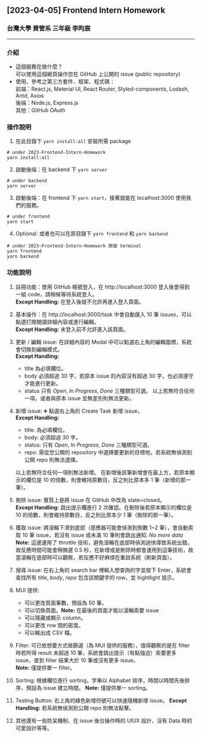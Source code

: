 ## [2023-04-05] Frontend Intern Homework

### 台灣大學 資管系 三年級 李昀宸

---

### 介紹

- 這個服務在做什麼？ <br>
  可以使用這個網頁操作您在 GitHub 上公開的 issue (public repository)
- 使用、參考之第三方套件、框架、程式碼：<br>
  前端：React.js, Material UI, React Router, Styled-components, Lodash, Antd, Axios <br>
  後端：Node.js, Express.js <br>
  其他：GitHub OAuth

### 操作說明

1. 在此目錄下 `yarn install:all` 安裝所需 package<br>

```
# under 2023-Frontend-Intern-Homework
yarn install:all
```

2. 啟動後端：在 backend 下 `yarn server`<br>

```
# under backend
yarn server
```

3. 啟動後端：在 frontend 下 `yarn start`，接著就能在 localhost:3000 使用我們的服務。

```
# under frontend
yarn start
```

4. Optional: 或者也可以在原目錄下 `yarn frontend` 和 `yarn backend`

```
# under 2023-Frontend-Intern-Homework 兩個 terminal
yarn frontend
yarn backend
```

### 功能說明

1. 註冊功能：使用 GitHub 帳號登入，在 http://localhost:3000 登入後會得到一組 code，請稍候等待系統登入。<br>
   **Except Handling:** 在登入後就不允許再進入登入頁面。
2. 基本操作：在 http://localhost:3000/task 中會自動匯入 10 筆 issues，可以點選打開閱讀詳細內容或進行編輯。<br>
   **Except Handling:** 未登入前不允許進入該頁面。
3. 更新 / 編輯 issue: 在詳細內容的 Modal 中可以點選右上角的編輯圖標，系統會切換到編輯模式。<br>
   **Except Handling:**
   - title 為必填欄位。
   - body 必須超過 30 字，若原本 issue 的內容沒有超過 30 字，也必須遵守才能進行更新。
   - status 只有 _Open_, _In Progress_, _Done_ 三種類型可選。
     以上若無符合任何一項，或者與原本 issue 並無差別則無法更新。
4. 新增 issue: :heavy_plus_sign: 點選右上角的 Create Task 新增 issue，<br>
   **Except Handling:**

   - title: 為必填欄位。
   - body: 必須超過 30 字。
   - status: 只有 _Open_, _In Progress_, _Done_ 三種類型可選。
   - repo: 需從您公開的 repository 中選擇要更新的目標地，若系統無偵測到公開 repo 則無法選擇。<br>

   以上若無符合任何一項則無法新增。
   在新增後該筆新增會在最上方，若原本顯示的欄位是 10 的倍數，則會維持原數目，反之則比原本多 1 筆（新增的那一筆）。

5. 刪除 issue: 實質上是將 issue 在 GitHub 中改為 state=closed。<br>
   **Except Handling:** 跳出提示欄進行 2 次確認。在刪除後若原本顯示的欄位是 10 的倍數，則會維持原數目，反之則比原本少 1 筆（刪除的那一筆）。
6. 獲取 issue: 將滾輪下滑到底部（感應器可能會偵測到倒數 1~2 筆），會自動索取 10 筆 issue，若沒有 issue 或未滿 10 筆則會跳出通知: _No more data_<br>
   **Note:** 這邊運用了 throttle 技術，避免滾輪在底部時偵測過快導致系統出錯，故反應時間可能會稍微遲 0.5 秒，在新增或是刪除時都會運用到這筆技術，故當滾輪在底部時可以觀察，若反應不好麻煩在重啟系統（刷新頁面）。
7. 搜尋 issue: 在右上角的 search bar 裡輸入想查詢的字並按下 Enter，系統會查找所有 _title_, _body_, _repo_ 包含該關鍵字的 row，並 hightlight 提示。
8. MUI 提供:

   - 可以更改頁面筆數，預設為 50 筆。
   - 可以切換頁面。**Note:** 在最後的頁面才能以滾輪索要 issue
   - 可以隱藏或顯示 column。
   - 可以更改 row 間的密度。
   - 可以輸出成 CSV 檔。

9. Filter: 可已依想要方式做篩選（為 MUI 提供的服務），值得觀察的是在 filter 時若所得 result 未超過 10 筆，系統會跳出提示（有點強迫）索要更多 issue，直到 filter 結果大於 10 筆或沒有更多 issue。<br>
   **Note:** 僅提供單一 filter。
10. Sorting: 根據欄位進行 sorting，字串以 Alphabet 排序，時間以時間先後排序，預設為 issue 建立時間。
    **Note:** 僅提供單一 sorting。
11. Testing Button: 右上角的綠色新增符號可以快速隨機新增 issue。
    **Except Handling:** 若系統無偵測到公開 repo 則無法點擊。
12. 其他還有一些防呆機制、在 issue 後台操作時的 UIUX 設計、沒有 Data 時的可愛設計等等。
